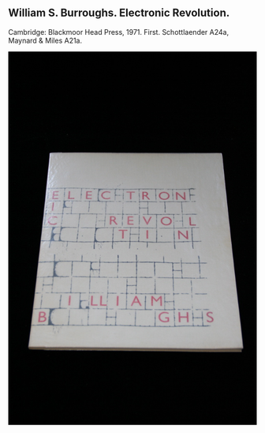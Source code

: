 ## William S. Burroughs. Electronic Revolution.

Cambridge: Blackmoor Head Press, 1971. First. Schottlaender A24a, Maynard & Miles A21a.

![Electronic Revolution](../assets/images/electronic-revolution-2.jpg)
